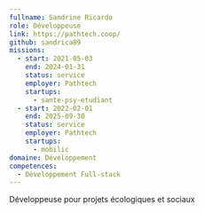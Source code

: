 ```yaml
---
fullname: Sandrine Ricardo
role: Développeuse
link: https://pathtech.coop/
github: sandrica89
missions:
  - start: 2021-05-03
    end: 2024-01-31
    status: service
    employer: Pathtech
    startups:
      - sante-psy-etudiant
  - start: 2022-02-01
    end: 2025-09-30
    status: service
    employer: Pathtech
    startups:
      - mobilic
domaine: Développement
competences:
  - Développement Full-stack
---
```

Développeuse pour projets écologiques et sociaux